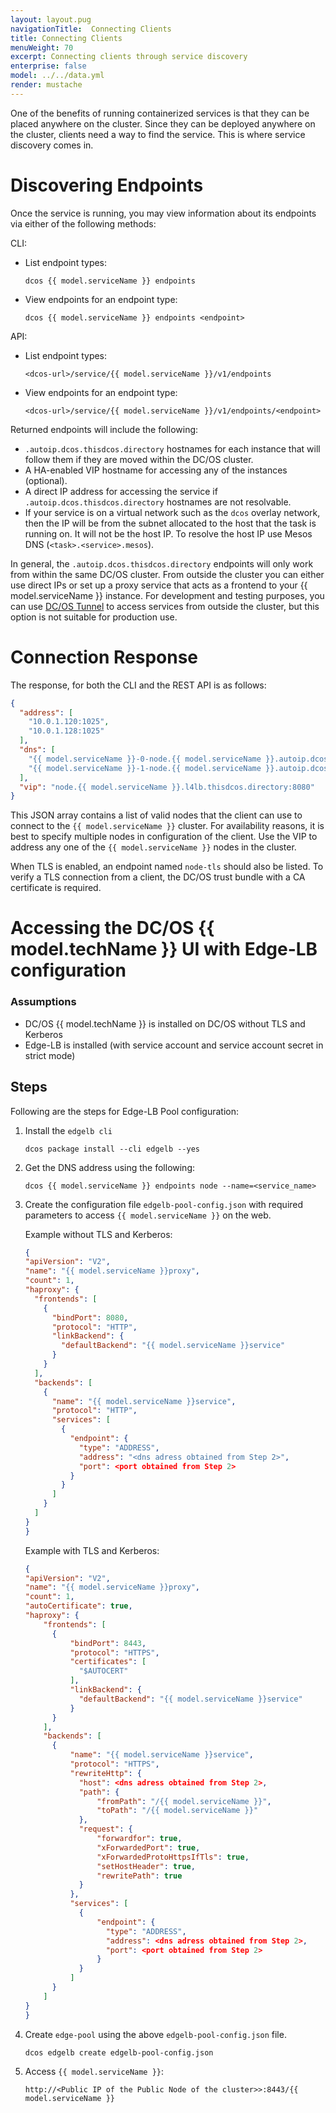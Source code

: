 ```yaml
---
layout: layout.pug
navigationTitle:  Connecting Clients
title: Connecting Clients
menuWeight: 70
excerpt: Connecting clients through service discovery
enterprise: false
model: ../../data.yml
render: mustache
---
```


One of the benefits of running containerized services is that they can be placed anywhere on the cluster. Since they can be deployed anywhere on the cluster, clients need a way to find the service. This is where service discovery comes in.


# Discovering Endpoints

Once the service is running, you may view information about its endpoints via either of the following methods:

CLI:
- List endpoint types: 
  ```shell
  dcos {{ model.serviceName }} endpoints
  ```

- View endpoints for an endpoint type:
  ```shell
  dcos {{ model.serviceName }} endpoints <endpoint>
  ```

API:
- List endpoint types: 
  ```shell
  <dcos-url>/service/{{ model.serviceName }}/v1/endpoints
  ```

- View endpoints for an endpoint type: 
  ```shell
  <dcos-url>/service/{{ model.serviceName }}/v1/endpoints/<endpoint>
  ```

Returned endpoints will include the following:
- `.autoip.dcos.thisdcos.directory` hostnames for each instance that will follow them if they are moved within the DC/OS cluster.
- A HA-enabled VIP hostname for accessing any of the instances (optional).
- A direct IP address for accessing the service if `.autoip.dcos.thisdcos.directory` hostnames are not resolvable.
- If your service is on a virtual network such as the `dcos` overlay network, then the IP will be from the subnet allocated to the host that the task is running on. It will not be the host IP. To resolve the host IP use Mesos DNS (`<task>.<service>.mesos`).

In general, the `.autoip.dcos.thisdcos.directory` endpoints will only work from within the same DC/OS cluster. From outside the cluster you can either use direct IPs or set up a proxy service that acts as a frontend to your {{ model.serviceName }} instance. For development and testing purposes, you can use [DC/OS Tunnel](/mesosphere/dcos/latest/administering-clusters/sshcluster/) to access services from outside the cluster, but this option is not suitable for production use.


# Connection Response

The response, for both the CLI and the REST API is as follows:

```json
{
  "address": [
    "10.0.1.120:1025",
    "10.0.1.128:1025"
  ],
  "dns": [
    "{{ model.serviceName }}-0-node.{{ model.serviceName }}.autoip.dcos.thisdcos.directory:1025",
    "{{ model.serviceName }}-1-node.{{ model.serviceName }}.autoip.dcos.thisdcos.directory:1025"
  ],
  "vip": "node.{{ model.serviceName }}.l4lb.thisdcos.directory:8080"
}
```

This JSON array contains a list of valid nodes that the client can use to connect to the `{{ model.serviceName }}` cluster. For availability reasons, it is best to specify multiple nodes in configuration of the client. Use the VIP to address any one of the `{{ model.serviceName }}` nodes in the cluster.

When TLS is enabled, an endpoint named `node-tls` should also be listed. To verify a TLS connection from a client, the DC/OS trust bundle with a CA certificate is required.

# Accessing the DC/OS {{ model.techName }} UI with Edge-LB configuration

### Assumptions
  - DC/OS {{ model.techName }} is installed on DC/OS without TLS and Kerberos
  - Edge-LB is installed (with service account and service account secret in strict mode)

## Steps

Following are the steps for Edge-LB Pool configuration:

1. Install the `edgelb cli`
    ```shell
    dcos package install --cli edgelb --yes
    ```
1. Get the DNS address using the following:
    ```shell
    dcos {{ model.serviceName }} endpoints node --name=<service_name>
    ```  
1. Create the configuration file `edgelb-pool-config.json` with required parameters to access `{{ model.serviceName }}` on the web.

    Example without TLS and Kerberos:

      ```json
    {
      "apiVersion": "V2",
      "name": "{{ model.serviceName }}proxy",
      "count": 1,
      "haproxy": {
        "frontends": [
          {
            "bindPort": 8080,
            "protocol": "HTTP",
            "linkBackend": {
              "defaultBackend": "{{ model.serviceName }}service"
            }
          }
        ],
        "backends": [
          {
            "name": "{{ model.serviceName }}service",
            "protocol": "HTTP",
            "services": [
              {
                "endpoint": {
                  "type": "ADDRESS",
                  "address": "<dns adress obtained from Step 2>",
                  "port": <port obtained from Step 2>
                }
              }
            ]
          }
        ]
      }
    }
      ```
    Example with TLS and Kerberos:

      ```json
    {
      "apiVersion": "V2",
      "name": "{{ model.serviceName }}proxy",
      "count": 1,
      "autoCertificate": true,
      "haproxy": {
          "frontends": [
            {
                "bindPort": 8443,
                "protocol": "HTTPS",
                "certificates": [
                  "$AUTOCERT"
                ],
                "linkBackend": {
                  "defaultBackend": "{{ model.serviceName }}service"
                }
            }
          ],
          "backends": [
            {
                "name": "{{ model.serviceName }}service",
                "protocol": "HTTPS",
                "rewriteHttp": {
                  "host": <dns adress obtained from Step 2>,
                  "path": {
                      "fromPath": "/{{ model.serviceName }}",
                      "toPath": "/{{ model.serviceName }}"
                  },
                  "request": {
                      "forwardfor": true,
                      "xForwardedPort": true,
                      "xForwardedProtoHttpsIfTls": true,
                      "setHostHeader": true,
                      "rewritePath": true
                  }
                },
                "services": [
                  {
                      "endpoint": {
                        "type": "ADDRESS",
                        "address": <dns adress obtained from Step 2>,
                        "port": <port obtained from Step 2>
                      }
                  }
                ]
            }
          ]
      }
    }

      ```

1. Create `edge-pool` using the above `edgelb-pool-config.json` file.
    ```shell
    dcos edgelb create edgelb-pool-config.json
    ```    
1. Access `{{ model.serviceName }}`:
    ```shell
    http://<Public IP of the Public Node of the cluster>>:8443/{{ model.serviceName }}
    ```      
